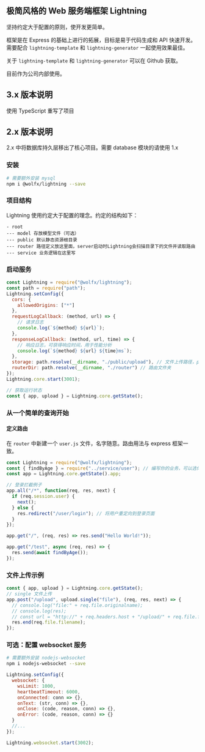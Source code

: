 ## 极简风格的 Web 服务端框架 Lightning

坚持约定大于配置的原则，使开发更简单。

框架是在 Express 的基础上进行的拓展，目标是易于代码生成和 API 快速开发。需要配合 `lightning-template` 和 `lightning-generator` 一起使用效果最佳。

关于 `lightning-template` 和 `lightning-generator` 可以在 Github 获取。

目前作为公司内部使用。

## 3.x 版本说明

使用 TypeScript 重写了项目

## 2.x 版本说明

2.x 中将数据库持久层移出了核心项目。需要 database 模块的请使用 1.x

### 安装

```bash
# 需要额外安装 mysql
npm i @wolfx/lightning --save
```

### 项目结构

Lightning 使用约定大于配置的理念。约定的结构如下：

```
- root
--- model 存放模型文件（可选）
--- public 默认静态资源根目录
--- router 路径定义放这里面，server启动时Lightning会扫描目录下的文件并读取路由
--- service 业务逻辑在这里写
```

### 启动服务

```javascript
const Lightning = require("@wolfx/lightning");
const path = require("path");
Lightning.setConfig({
  cors: {
    allowedOrigins: ["*"]
  },
  requestLogCallback: (method, url) => {
    // 请求日志
    console.log(`${method} ${url}`);
  },
  responseLogCallback: (method, url, time) => {
    // 响应日志，可获得响应时间，用于性能分析
    console.log(`${method} ${url} ${time}ms`);
  },
  storage: path.resolve(__dirname, "./public/upload"), // 文件上传路径，public为默认的静态资源路径
  routerDir: path.resolve(__dirname, "./router") // 路由文件夹
});
Lightning.core.start(3001);

// 获取运行状态
const { app, upload } = Lightning.core.getState();
```

### 从一个简单的查询开始

#### 定义路由

在 `router` 中新建一个 `user.js` 文件，名字随意。路由用法与 express 框架一致。

```javascript
const Lightning = require("@wolfx/lightning");
const { findByAge } = require("../service/user"); // 编写你的业务，可以选你自己喜欢的 DB 框架
const app = Lightning.core.getState().app;

// 登录拦截例子
app.all("/*", function(req, res, next) {
  if (req.session.user) {
    next();
  } else {
    res.redirect("/user/login"); // 将用户重定向到登录页面
  }
});

app.get("/", (req, res) => res.send("Hello World!"));

app.get("/test", async (req, res) => {
  res.send(await findByAge());
});
```

### 文件上传示例

```javascript
const { app, upload } = Lightning.core.getState();
// single 文件上传
app.post("/upload", upload.single("file"), (req, res, next) => {
  // console.log("file:" + req.file.originalname);
  // console.log(res);
  // const url = "http://" + req.headers.host + "/upload/" + req.file.filename;
  res.end(req.file.filename);
});
```

### 可选：配置 websocket 服务

```bash
# 需要额外安装 nodejs-websocket
npm i nodejs-websocket --save
```

```javascript
Lightning.setConfig({
  websocket: {
    wsLimit: 1000,
    heartbeatTimeout: 6000,
    onConnected: conn => {},
    onText: (str, conn) => {},
    onClose: (code, reason, conn) => {},
    onError: (code, reason, conn) => {}
  }
  //...
});

Lightning.websocket.start(3002);
```
